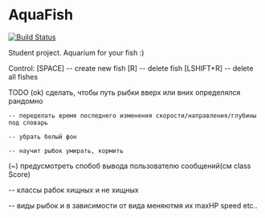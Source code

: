 # AquaFish

[![Build Status](https://travis-ci.org/mrsndmn/AquaFish.svg?branch=master)](https://travis-ci.org/mrsndmn/AquaFish)

Student project. Aquarium for your fish :)

Control:
    [SPACE]     -- create new fish
    [R]         -- delete fish
    [LSHIFT+R]  -- delete all fishes

TODO
  (ok) сделать, чтобы путь рыбки вверх или вних определялся рандомно
    
    -- переделать время последнего изменения скорости/направления/глубины под словарь
    
    -- убрать белый фон
    
    -- научит рыбок умирать, кормить
   
   (~) предусмотреть спобоб вывода пользователю сообщений(см class Score)
   
   -- классы рабок хищных и не хищных
   
   -- виды рыбок и в зависимости от вида меняютмя их maxHP speed etc..
